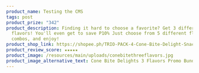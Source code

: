 ```yaml
---
product_name: Testing the CMS
tags: post
product_prize: "342"
product_description: Finding it hard to choose a favorite? Get 3 different
  flavors! You'll even get to save P10% Just choose from 5 different flavor
  combos, and enjoy!
product_shop_link: https://shopee.ph/TRIO-PACK-4-Cone-Bite-Delight-Snacks-Chocolate-Filled-Wafer-Mini-Cone-120g-(12-14pcs-per-pack)-i.1049185961.18793054969?sp_atk=c56566f7-5128-4aa0-a7ce-39e37739e3d6&xptdk=c56566f7-5128-4aa0-a7ce-39e37739e3d6
product_review_score: ★★★★★
product_image: /resources/main/uploads/conebitethreeflavors.jpg
product_image_alternative_text: Cone Bite Delights 3 Flavors Promo Bundle
---
```

